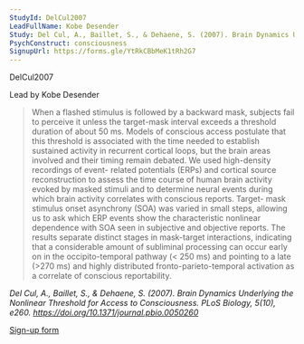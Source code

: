 ```yaml
---
StudyId: DelCul2007
LeadFullName: Kobe Desender 
Study: Del Cul, A., Baillet, S., & Dehaene, S. (2007). Brain Dynamics Underlying the Nonlinear Threshold for Access to Consciousness. PLoS Biology, 5(10), e260. https://doi.org/10.1371/journal.pbio.0050260
PsychConstruct: consciousness
SignupUrl: https://forms.gle/YtRkCBbMeK1tRh2G7
---
```


 DelCul2007

Lead by Kobe Desender 

> When a flashed stimulus is followed by a backward mask, subjects fail to perceive it unless the target-mask interval exceeds a threshold duration of about 50 ms. Models of conscious access postulate that this threshold is associated with the time needed to establish sustained activity in recurrent cortical loops, but the brain areas involved and their timing remain debated. We used high-density recordings of event- related potentials (ERPs) and cortical source reconstruction to assess the time course of human brain activity evoked by masked stimuli and to determine neural events during which brain activity correlates with conscious reports. Target- mask stimulus onset asynchrony (SOA) was varied in small steps, allowing us to ask which ERP events show the characteristic nonlinear dependence with SOA seen in subjective and objective reports. The results separate distinct stages in mask-target interactions, indicating that a considerable amount of subliminal processing can occur early on in the occipito-temporal pathway (< 250 ms) and pointing to a late (>270 ms) and highly distributed fronto-parieto-temporal activation as a correlate of conscious reportability.

<i>Del Cul, A., Baillet, S., & Dehaene, S. (2007). Brain Dynamics Underlying the Nonlinear Threshold for Access to Consciousness. PLoS Biology, 5(10), e260. https://doi.org/10.1371/journal.pbio.0050260</i>

[Sign-up form](https://forms.gle/YtRkCBbMeK1tRh2G7)